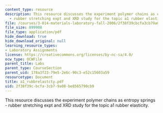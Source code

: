 ```yaml
---
content_type: resource
description: This resource discusses the experiment polymer chains as entropy springs
  - rubber stretching expt and XRD study for the topic a1 rubber elasticity.
file: /courses/3-014-materials-laboratory-fall-2006/2f38f39cbcfa3cb79a08be8565790cb9_a1_rubbrelastcty.pdf
file_size: 899908
file_type: application/pdf
hide_download: true
hide_download_original: null
learning_resource_types:
- Laboratory Assignments
license: https://creativecommons.org/licenses/by-nc-sa/4.0/
ocw_type: OCWFile
parent_title: Labs
parent_type: CourseSection
parent_uid: 178a3f23-79e5-2e6c-90c3-e52c15603a59
resourcetype: Document
title: a1_rubbrelastcty.pdf
uid: 2f38f39c-bcfa-3cb7-9a08-be8565790cb9
---
```

This resource discusses the experiment polymer chains as entropy springs - rubber stretching expt and XRD study for the topic a1 rubber elasticity.